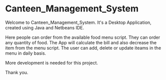 # Canteen_Management_System

Welcome to Canteen_Management_System. It's a Desktop Application, created using Java and Netbeans IDE.

Here people can order from the available food menu script. They can order any quantity of food. The App will calculate the bill and also decrease the item from the menu script.
The user can add, delete or update iteams in the menu in daily basis.

More development is needed for this project.

Thank you.
